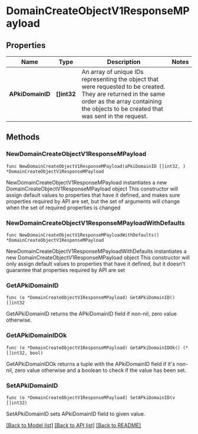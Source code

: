 # DomainCreateObjectV1ResponseMPayload

## Properties

Name | Type | Description | Notes
------------ | ------------- | ------------- | -------------
**APkiDomainID** | **[]int32** | An array of unique IDs representing the object that were requested to be created.  They are returned in the same order as the array containing the objects to be created that was sent in the request. | 

## Methods

### NewDomainCreateObjectV1ResponseMPayload

`func NewDomainCreateObjectV1ResponseMPayload(aPkiDomainID []int32, ) *DomainCreateObjectV1ResponseMPayload`

NewDomainCreateObjectV1ResponseMPayload instantiates a new DomainCreateObjectV1ResponseMPayload object
This constructor will assign default values to properties that have it defined,
and makes sure properties required by API are set, but the set of arguments
will change when the set of required properties is changed

### NewDomainCreateObjectV1ResponseMPayloadWithDefaults

`func NewDomainCreateObjectV1ResponseMPayloadWithDefaults() *DomainCreateObjectV1ResponseMPayload`

NewDomainCreateObjectV1ResponseMPayloadWithDefaults instantiates a new DomainCreateObjectV1ResponseMPayload object
This constructor will only assign default values to properties that have it defined,
but it doesn't guarantee that properties required by API are set

### GetAPkiDomainID

`func (o *DomainCreateObjectV1ResponseMPayload) GetAPkiDomainID() []int32`

GetAPkiDomainID returns the APkiDomainID field if non-nil, zero value otherwise.

### GetAPkiDomainIDOk

`func (o *DomainCreateObjectV1ResponseMPayload) GetAPkiDomainIDOk() (*[]int32, bool)`

GetAPkiDomainIDOk returns a tuple with the APkiDomainID field if it's non-nil, zero value otherwise
and a boolean to check if the value has been set.

### SetAPkiDomainID

`func (o *DomainCreateObjectV1ResponseMPayload) SetAPkiDomainID(v []int32)`

SetAPkiDomainID sets APkiDomainID field to given value.



[[Back to Model list]](../README.md#documentation-for-models) [[Back to API list]](../README.md#documentation-for-api-endpoints) [[Back to README]](../README.md)


